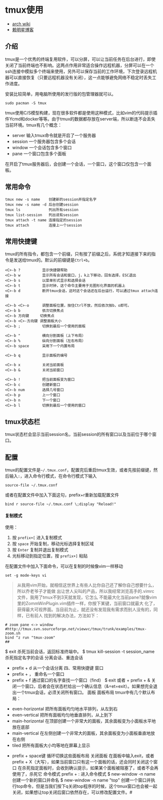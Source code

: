 # tmux使用

* [arch wiki](https://wiki.archlinux.org/index.php/Tmux)
* [赖明星博客](http://mingxinglai.com/cn/2012/09/tmux/)

## 介绍

tmux是一个优秀的终端复用软件，可以分屏，可以让当前任务在后台进行，即使关闭了当前终端也不影响。这两点作用非常适合操作远程机器，分屏可以在一个ssh连接中模拟多个终端来使用，另外可以保存当前的工作环境，下次登录远程机器可以直接恢复（只要远程机器没有关闭），这一点能够避免网络不稳定时丢失工作进度。

安装比较简单，用电脑所使用的发行版的包管理器就可以。

```shell
sudo pacman -S tmux
```

tmux使用C/S模型构建，现在很多软件都是使用这种模式，比如vim的代码提示插件Ycmd和docker等等。由于tmux的数据都存放在server端，所以断连不会丢失当前环境。tmux有几个概念：
* server    输入tmux命令就是开启了一个服务器
* session   一个服务器包含多个会话
* window    一个会话包含多个窗口
* pane      一个窗口包含多个面板

在开启了tmux服务器后，会创建一个会话，一个窗口，这个窗口仅包含一个面板。

## 常用命令

```shell
tmux new -s name    创建新的session并指定名字
tmux new -s name -d 后台创建session
tmux ls             列出所有session
tmux list-session   列出说有session
tmux attach -t name 连接指定的session
tmux attach         连接上一个session
```

## 常用快捷键

tmux的所有指令，都包含一个前缀，只有按了前缀之后，系统才知道接下来的指令是发送给tmux的。默认的前缀键是`Ctrl+b`。

```shell
<C>-b ?          显示快捷键帮助
<C>-b w          显示所有会话和窗口，j，k上下移动，回车选择，ESC退出
<C>-b s          以菜单形式显示和选择会话
<C>-b t          显示时钟，这个命令主要用于无图形化界面的机器上
<C>-b d          断开tmux会话，这时这个会话还在后台运行，可以通过tmux attach连接

<C>-b <C>-o      调整面板位置，按住Ctrl不放，然后依次按b，o即可。
<C>-b b          依次切换焦点
<C>-b 方向键     切换焦点
<C>-b <C>-方向键 调整面板大小
<C>-b ;          切换到最后一个使用的面板

<C>-b "          横向分割面板（上下布局）
<C>-b %          纵向分割面板（左右布局）
<C>-b space      采用下一个内置布局

<C>-b q          显示面板的编号

<C>-b x          关闭当前面板
<C>-b &          关闭当前窗口

<C>-b !          把当前面板变为窗口
<C>-b c          创建新窗口
<C>-b num        选择几号窗口
<C>-b p          上一个窗口
<C>-b n          下一个窗口
<C>-b l          切换到最后一个使用的窗口
```

## tmux状态栏

tmux状态栏会显示当前session名，当前session的所有窗口以及当前位于哪个窗口。

## 配置

tmux的配置文件是`~/.tmux.conf`，配置完后重启tmux生效，或者先按前缀键，然后输入`:`，进入命令行模式，在命令行模式下输入

```tmux
source-file ~/.tmux.conf
```

或者在配置文件中加入下面这句，prefix+r重新加载配置文件

```tmux
bind r source-file ~/.tmux.conf \;display "Reload!"
```

#### 复制模式

使用：
1. 按 `prefix+[`  进入复制模式
2. 按 `space` 开始复制，移动光标选择复制区域
3. 按 `Enter` 复制并退出复制模式
4. 光标移动到指定位置，按 `prefix+]` 粘贴

在配置文件中加入下面命令，可以在复制的时候像vim一样移动
```tmux
set -g mode-keys vi
```

>从我用vim开始，就相信这世界上有些人比你自己还了解你自己想要什么，所以乔老爷子才能做 出让世人尖叫的产品，所以我经常浏览高手的.vimrc文件，我用了tmux不到3天就发现，它怎么 不能最大化当前pane?就像vim里的ZommWinPlugin.vim插件一样，你按下某键，当前窗口就最大 化了，获得最大可视界面。当目前为止，就还没有发现我有需求而别人没有的，同样，已有前人 找到的解决办法，方法如下：
```tmux
# zoom pane <-> window
#http://tmux.svn.sourceforge.net/viewvc/tmux/trunk/examples/tmux-zoom.sh
bind ^z run "tmux-zoom"
##
```

$ exit 杀死当前会话，返回标准终端中。
$ tmux kill-session -t session_name 杀死指定名字的会话
分离会话、重连会话
+ prefix + d 从一个会话分离
四、常用快捷键
窗口
+ prefix + ， 重命名一个窗口
+ prefix + f 通过窗口的名字查找一个窗口（find）
$ exit 或者 + prefix + & 关闭一个窗口，后者会在状态栏给出一个确认信息（&=et=exit）。如果想完全退出一个tmux会话，必须关闭所有窗口。
面板
面板布局
tmux中有几个默认布局：
* even-horizontal 把所有面板均匀地水平排列，从左到右
* even-vertical 把所有面板均匀地垂直排列，从上到下
*  main-horizontal 在顶部创建一个非常大的面板，其余面板变为小面板水平地放在底部
* main-vertical 在左侧创建一个非常大的面板，其余面板变为小面板垂直地放在右侧
* tiled 把所有面板大小均等地在屏幕上显示
+ prefix + space键 循环切换这些面板布局
关闭面板
在面板中输入exit，或者prefix + X（大写），如果当前窗口只有这一个面板的话，还会同时关闭这个窗口
在杀死指定面板时，会收到确认提示，如果某个面板被阻塞了，或者不会再使用了，杀死它
命令模式
prefix + : 进入命令模式
$ new-window -n name 创建一个新的窗口并命名
$ new-window -n name "top" 创建一个窗口并执行top命令，但是当我们按下q关闭top程序的时候，这个tmux窗口也会被一起关闭，如果想让top关闭后窗口依然存在，可以修改配置文件。#
